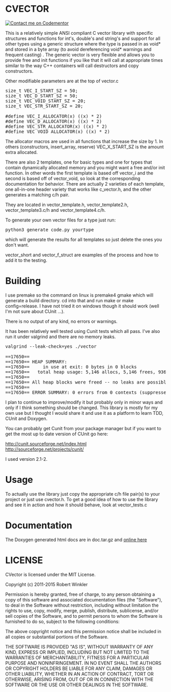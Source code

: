 CVECTOR
=======
[![Contact me on Codementor](https://cdn.codementor.io/badges/contact_me_github.svg)](https://www.codementor.io/rswinkle)

This is a relatively simple ANSI compliant C vector library with specific structures and
functions for int's, double's and string's and support for all other types
using a generic structure where the type is passed in as void* and stored in a byte array
(to avoid dereferencing void* warnings and frequent casting) .
The generic vector is very flexible and allows you to provide free and init functions 
if you like that it will call at appropriate times similar to the way C++ containers
will call destructors and copy constructors.

Other modifiable parameters are at the top of vector.c
<pre>
size_t VEC_I_START_SZ = 50;
size_t VEC_D_START_SZ = 50;
size_t VEC_VOID_START_SZ = 20;
size_t VEC_STR_START_SZ = 20;

#define VEC_I_ALLOCATOR(x) ((x) * 2)
#define VEC_D_ALLOCATOR(x) ((x) * 2)
#define VEC_STR_ALLOCATOR(x) ((x) * 2)
#define VEC_VOID_ALLOCATOR(x) ((x) * 2)
</pre>
The allocator macros are used in all functions that increase the size by 1.
In others (constructors, insert_array, reserve) VEC_X_START_SZ is the amount
extra allocated.


There are also 2 templates, one for basic types and one for types that contain
dynamically allocated memory and you might want a free and/or init function.
In other words the first template is based off vector_i and the second is based
off of vector_void, so look at the corresponding documentation for behavior.
There are actually 2 varieties of each template, one all-in-one header variety that works
like c_vector.h, and the other generates a matching c/h pair.

They are located in vector_template.h, vector_template2.h, vector_template3.c/h and
vector_template4.c/h.

To generate your own vector files for a type just run:
<pre>
python3 generate_code.py yourtype
</pre>

which will generate the results for all templates so just delete the ones
you don't want.

vector_short and vector_f_struct are examples of the process and
how to add it to the testing.


Building
========
I use premake so the command on linux is premake4 gmake which
will generate a build directory.  cd into that and run make
or make config=release.  I have not tried it on windows though
it should work (well I'm not sure about CUnit ...).

There is no output of any kind, no errors or warnings.


It has been relatively well tested using Cunit tests which all pass.
I've also run it under valgrind and there are no memory leaks.

<pre>
valgrind --leak-check=yes ./vector
 
==17650== 
==17650== HEAP SUMMARY:
==17650==     in use at exit: 0 bytes in 0 blocks
==17650==   total heap usage: 5,146 allocs, 5,146 frees, 936,924 bytes allocated
==17650== 
==17650== All heap blocks were freed -- no leaks are possible
==17650== 
==17650== ERROR SUMMARY: 0 errors from 0 contexts (suppressed: 2 from 2)
</pre>




I plan to continue to improve/modify it but probably only in minor ways and
only if I think something should be changed.  This library is mostly
for my own use but I thought I would share it and use it as a platform
to learn TDD, CUnit and Doxygen.


You can probably get Cunit from your package manager but
if you want to get the most up to date version of CUnit go here:

http://cunit.sourceforge.net/index.html
http://sourceforge.net/projects/cunit/

I used version 2.1-2.


Usage
=====
To actually use the library just copy the appropriate c/h file pair(s) to your project
or just use cvector.h.
To get a good idea of how to use the library and see it in action and how it should
behave, look at vector_tests.c

Documentation
=============
The Doxygen generated html docs are in doc.tar.gz and [online here](http://www.robertwinkler.com/projects/cvector/index.html)


LICENSE
=======
CVector is licensed under the MIT License.

Copyright (c) 2011-2015 Robert Winkler

Permission is hereby granted, free of charge, to any person obtaining a copy of this software and associated
documentation files (the "Software"), to deal in the Software without restriction, including without limitation
the rights to use, copy, modify, merge, publish, distribute, sublicense, and/or sell copies of the Software, and
to permit persons to whom the Software is furnished to do so, subject to the following conditions:

The above copyright notice and this permission notice shall be included in all copies or substantial portions of the Software.

THE SOFTWARE IS PROVIDED "AS IS", WITHOUT WARRANTY OF ANY KIND, EXPRESS OR IMPLIED, INCLUDING BUT NOT LIMITED
TO THE WARRANTIES OF MERCHANTABILITY, FITNESS FOR A PARTICULAR PURPOSE AND NONINFRINGEMENT. IN NO EVENT SHALL
THE AUTHORS OR COPYRIGHT HOLDERS BE LIABLE FOR ANY CLAIM, DAMAGES OR OTHER LIABILITY, WHETHER IN AN ACTION OF
CONTRACT, TORT OR OTHERWISE, ARISING FROM, OUT OF OR IN CONNECTION WITH THE SOFTWARE OR THE USE OR OTHER DEALINGS
IN THE SOFTWARE.
